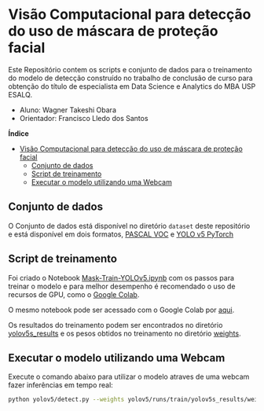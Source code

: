 # Visão Computacional para detecção do uso de máscara de proteção facial

Este Repositório contem os scripts e conjunto de dados para o treinamento do modelo de detecção construído no trabalho de conclusão de curso para obtenção do título de especialista em Data Science e Analytics do MBA USP ESALQ.

* Aluno: Wagner Takeshi Obara
* Orientador: Francisco Lledo dos Santos 

**Índice**

- [Visão Computacional para detecção do uso de máscara de proteção facial](#vis-o-computacional-para-detec--o-do-uso-de-m-scara-de-prote--o-facial)
  * [Conjunto de dados](#conjunto-de-dados)
  * [Script de treinamento](#script-de-treinamento)
  * [Executar o modelo utilizando uma Webcam](#executar-o-modelo-utilizando-uma-webcam)

## Conjunto de dados

O Conjunto de dados está disponível no diretório `dataset` deste repositório e está disponível em dois formatos, [PASCAL VOC](dataset/Face-Mask-Detection.v2i.voc.zip) e [YOLO v5 PyTorch](dataset/Face-Mask-Detection-2.yolo5.zip)

## Script de treinamento

Foi criado o Notebook [Mask-Train-YOLOv5.ipynb](Mask-Train-YOLOv5.ipynb) com os passos para treinar o modelo e para melhor desempenho é recomendado o uso de recursos de GPU, como o [Google Colab](https://colab.research.google.com/).

O mesmo notebook pode ser acessado com o Google Colab por [aqui](https://colab.research.google.com/drive/1PjF2eslicdO3Kyod7wkwojUwB2At6Bsy?usp=sharing).

Os resultados do treinamento podem ser encontrados no diretório [yolov5s_results](yolov5/runs/train/yolov5s_results) e os pesos obtidos no treinamento no diretório [weights](yolov5/runs/train/yolov5s_results/weights).

## Executar o modelo utilizando uma Webcam

Execute o comando abaixo para utilizar o modelo atraves de uma webcam fazer inferências em tempo real:

```bash
python yolov5/detect.py --weights yolov5/runs/train/yolov5s_results/weights/best.pt --conf 0.4 --source 0
```

